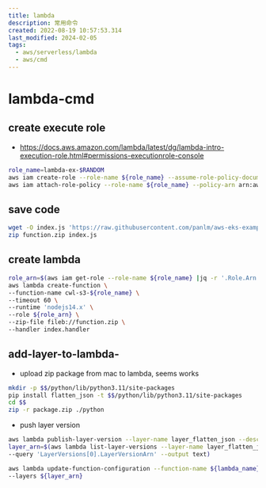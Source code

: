 ```yaml
---
title: lambda
description: 常用命令
created: 2022-08-19 10:57:53.314
last_modified: 2024-02-05
tags:
  - aws/serverless/lambda
  - aws/cmd
---
```


# lambda-cmd
## create execute role 
- https://docs.aws.amazon.com/lambda/latest/dg/lambda-intro-execution-role.html#permissions-executionrole-console
```sh
role_name=lambda-ex-$RANDOM
aws iam create-role --role-name ${role_name} --assume-role-policy-document '{"Version": "2012-10-17","Statement": [{ "Effect": "Allow", "Principal": {"Service": "lambda.amazonaws.com"}, "Action": "sts:AssumeRole"}]}'
aws iam attach-role-policy --role-name ${role_name} --policy-arn arn:aws:iam::aws:policy/service-role/AWSLambdaBasicExecutionRole

```

## save code 
```sh
wget -O index.js 'https://raw.githubusercontent.com/panlm/aws-eks-example/main/lambda/kinesis-firehose-cloudwatch-logs-processor'
zip function.zip index.js

```

## create lambda
```sh
role_arn=$(aws iam get-role --role-name ${role_name} |jq -r '.Role.Arn')
aws lambda create-function \
--function-name cwl-s3-${role_name} \
--timeout 60 \
--runtime 'nodejs14.x' \
--role ${role_arn} \
--zip-file fileb://function.zip \
--handler index.handler

```


## add-layer-to-lambda-
- upload zip package from mac to lambda, seems works

```sh
mkdir -p $$/python/lib/python3.11/site-packages
pip install flatten_json -t $$/python/lib/python3.11/site-packages
cd $$
zip -r package.zip ./python

```

- push layer version
```sh
aws lambda publish-layer-version --layer-name layer_flatten_json --description "flatten_json" --zip-file fileb://package.zip --compatible-runtimes python3.8
layer_arn=$(aws lambda list-layer-versions --layer-name layer_flatten_json \
--query 'LayerVersions[0].LayerVersionArn' --output text)

aws lambda update-function-configuration --function-name ${lambda_name} \
--layers ${layer_arn}

```


